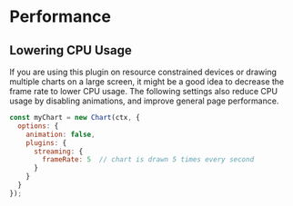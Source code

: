 # Performance

## Lowering CPU Usage

If you are using this plugin on resource constrained devices or drawing multiple charts on a large screen, it might be a good idea to decrease the frame rate to lower CPU usage. The following settings also reduce CPU usage by disabling animations, and improve general page performance.

```js
const myChart = new Chart(ctx, {
  options: {
    animation: false,
    plugins: {
      streaming: {
        frameRate: 5  // chart is drawn 5 times every second
      }
    }
  }
});
```

